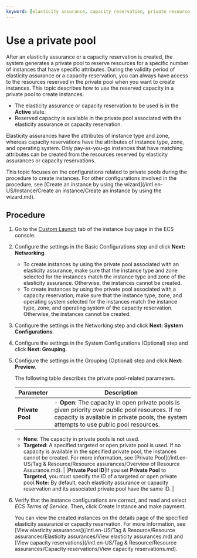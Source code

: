 ```yaml
---
keyword: [elasticity assurance, capacity reservation, private resource pool, private pool, pay-as-you-go]
---
```


# Use a private pool

After an elasticity assurance or a capacity reservation is created, the system generates a private pool to reserve resources for a specific number of instances that have specific attributes. During the validity period of elasticity assurance or a capacity reservation, you can always have access to the resources reserved in the private pool when you want to create instances. This topic describes how to use the reserved capacity in a private pool to create instances.

-   The elasticity assurance or capacity reservation to be used is in the **Active** state.
-   Reserved capacity is available in the private pool associated with the elasticity assurance or capacity reservation.

Elasticity assurances have the attributes of instance type and zone, whereas capacity reservations have the attributes of instance type, zone, and operating system. Only pay-as-you-go instances that have matching attributes can be created from the resources reserved by elasticity assurances or capacity reservations.

This topic focuses on the configurations related to private pools during the procedure to create instances. For other configurations involved in the procedure, see [Create an instance by using the wizard](/intl.en-US/Instance/Create an instance/Create an instance by using the wizard.md).

## Procedure

1.  Go to the [Custom Launch](https://ecs-buy.aliyun.com/wizard/#/) tab of the instance buy page in the ECS console.

2.  Configure the settings in the Basic Configurations step and click **Next: Networking**.

    -   To create instances by using the private pool associated with an elasticity assurance, make sure that the instance type and zone selected for the instances match the instance type and zone of the elasticity assurance. Otherwise, the instances cannot be created.
    -   To create instances by using the private pool associated with a capacity reservation, make sure that the instance type, zone, and operating system selected for the instances match the instance type, zone, and operating system of the capacity reservation. Otherwise, the instances cannot be created.
3.  Configure the settings in the Networking step and click **Next: System Configurations**.

4.  Configure the settings in the System Configurations \(Optional\) step and click **Next: Grouping**.

5.  Configure the settings in the Grouping \(Optional\) step and click **Next: Preview**.

    The following table describes the private pool-related parameters.

    |Parameter|Description|
    |---------|-----------|
    |**Private Pool**|    -   **Open**: The capacity in open private pools is given priority over public pool resources. If no capacity is available in private pools, the system attempts to use public pool resources.
    -   **None**: The capacity in private pools is not used.
    -   **Targeted**: A specified targeted or open private pool is used. If no capacity is available in the specified private pool, the instances cannot be created.
For more information, see [Private Pool](/intl.en-US/Tag & Resource/Resource assurances/Overview of Resource Assurance.md). |
    |**Private Pool ID**|If you set **Private Pool** to **Targeted**, you must specify the ID of a targeted or open private pool.**Note:** By default, each elasticity assurance or capacity reservation and its associated private pool have the same ID. |

6.  Verify that the instance configurations are correct, and read and select *ECS Terms of Service*. Then, click Create Instance and make payment.

    You can view the created instances on the details page of the specified elasticity assurance or capacity reservation. For more information, see [View elasticity assurances](/intl.en-US/Tag & Resource/Resource assurances/Elasticity assurances/View elasticity assurances.md) and [View capacity reservations](/intl.en-US/Tag & Resource/Resource assurances/Capacity reservations/View capacity reservations.md).


